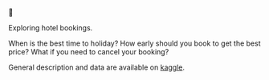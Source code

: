 :love_hotel:

Exploring hotel bookings.

When is the best time to holiday? How early should you book to get the best price? What if you need to cancel your booking?

General description and data are available on [kaggle](https://www.kaggle.com/jessemostipak/hotel-booking-demand).
